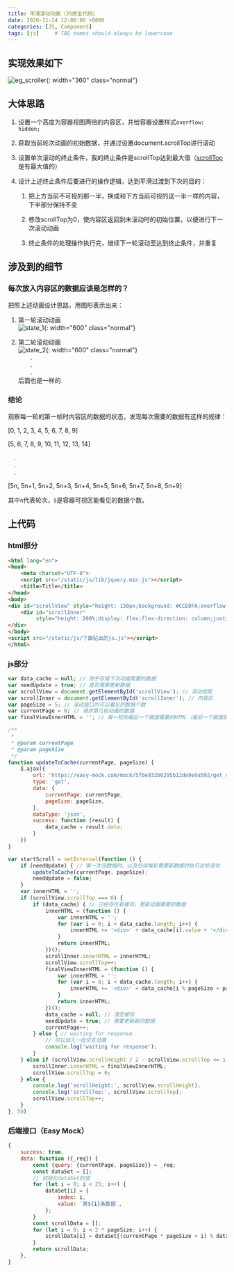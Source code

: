 ```yaml
---
title: 平滑滚动动画（JS原生代码）
date: 2020-11-24 12:00:00 +0800
categories: [JS, Component]
tags: [js]     # TAG names should always be lowercase
---
```


## 实现效果如下

![eg_scroller](/assets/img/scroller/scroll_smooth.gif){: width="360" class="normal"}

## 大体思路

1. 设置一个高度为容器视图两倍的内容区，并给容器设置样式`overflow: hidden;`

2. 获取当前轮次动画的初始数据，并通过设置document.scrollTop进行滚动

3. 设置单次滚动的终止条件，我的终止条件是scrollTop达到最大值（[scrollTop](https://developer.mozilla.org/en-US/docs/Web/API/Element/scrollTop)是有最大值的）

4. 设计上述终止条件后要进行的操作逻辑，达到平滑过渡到下次的目的：

    1. 把上方当前不可视的那一半，换成和下方当前可视的这一半一样的内容，下半部分保持不变
    
    2. 修改scrollTop为0，使内容区返回到未滚动时的初始位置，以便进行下一次滚动动画
    
    3. 终止条件的处理操作执行完，继续下一轮滚动至达到终止条件，并重复
    
## 涉及到的细节

### 每次放入内容区的数据应该是怎样的？

把照上述动画设计思路，用图形表示出来：

1. 第一轮滚动动画  
![state_1](/assets/img/scroller/scroll_state_1.png){: width="600" class="normal"}

2. 第二轮滚动动画  
![state_2](/assets/img/scroller/scroll_state_2.png){: width="600" class="normal"}  
&emsp;&emsp;.  
&emsp;&emsp;.  
&emsp;&emsp;.  
后面也是一样的
  
### 结论

观察每一轮的第一帧时内容区的数据的状态，发现每次需要的数据有这样的规律：    

[0, 1, 2, 3, 4, 5, 6, 7, 8, 9]

[5, 6, 7, 8, 9, 10, 11, 12, 13, 14]

&emsp;.  
&emsp;.  
&emsp;.  

[5n, 5n+1, 5n+2, 5n+3, 5n+4, 5n+5, 5n+6, 5n+7, 5n+8, 5n+9]

其中`n`代表轮次，`5`是容器可视区能看见的数据个数。

## 上代码

### html部分

```html
<html lang="en">
<head>
    <meta charset="UTF-8">
    <script src="/static/js/lib/jquery.min.js"></script>
    <title>Title</title>
</head>
<body>
<div id="scrollView" style="height: 150px;background: #CCE0FA;overflow: hidden">
    <div id="scrollInner"
         style="height: 200%;display: flex;flex-direction: column;justify-content: space-around"></div>
</div>
</body>
<script src="/static/js/下面贴出的js.js"></script>
</html>
```

### js部分

```javascript
var data_cache = null; // 用于存储下次动画需要的数据
var needUpdate = true; // 是否需要更新数据
var scrollView = document.getElementById('scrollView'); // 滚动视窗
var scrollInner = document.getElementById('scrollInner'); // 内容区
var pageSize = 5; // 滚动窗口内可以看见的数据个数
var currentPage = 0; // 请求第几轮动画的数据
var finalViewInnerHTML = ''; // 每一轮的最后一个画面需要的HTML（最后一个画面就是滚动到顶）

/**
 *
 * @param currentPage
 * @param pageSize
 */
function updateToCache(currentPage, pageSize) {
    $.ajax({
        url: 'https://easy-mock.com/mock/5fbe932b0295b12de9e9a592/get_scroll',
        type: 'get',
        data: {
            currentPage: currentPage,
            pageSize: pageSize,
        },
        dataType: 'json',
        success: function (result) {
            data_cache = result.data;
        }
    })
}

var startScroll = setInterval(function () {
    if (needUpdate) { // 第一次没数据时、以及后续每轮需要新数据时执行这些语句
        updateToCache(currentPage, pageSize);
        needUpdate = false;
    }
    var innerHTML = '';
    if (scrollView.scrollTop === 0) {
        if (data_cache) { // 已经存在新缓存，更新动画需要的数据
            innerHTML = (function () {
                var innerHTML = '';
                for (var i = 0; i < data_cache.length; i++) {
                    innerHTML += '<div>' + data_cache[i].value + '</div>';
                }
                return innerHTML;
            })();
            scrollInner.innerHTML = innerHTML;
            scrollView.scrollTop++;
            finalViewInnerHTML = (function () {
                var innerHTML = '';
                for (var i = 0; i < data_cache.length; i++) {
                    innerHTML += '<div>' + data_cache[i % pageSize + pageSize].value + '</div>';
                }
                return innerHTML;
            })();
            data_cache = null; // 清空缓存
            needUpdate = true; // 需要更新新的数据
            currentPage++;
        } else { // waiting for response
            // 可以加入一些交互动画
            console.log('waiting for response');
        }
    } else if (scrollView.scrollHeight / 2 - scrollView.scrollTop <= 1.5) { // 即将滚动到顶
        scrollInner.innerHTML = finalViewInnerHTML;
        scrollView.scrollTop = 0;
    } else {
        console.log('scrollHeight:', scrollView.scrollHeight);
        console.log('scrollTop:', scrollView.scrollTop);
        scrollView.scrollTop++;
    }
}, 50)
```

### 后端接口（Easy Mock）

```javascript
{
    success: true,
    data: function ({_req}) {
        const {query: {currentPage, pageSize}} = _req;
        const dataSet = [];
        // 初始化dataSet的值
        for (let i = 0; i < 25; i++) {
            dataSet[i] = {
                index: i,
                value: `第${i}条数据`,
            };
        }
        const scrollData = [];
        for (let i = 0; i < 2 * pageSize; i++) {
            scrollData[i] = dataSet[(currentPage * pageSize + i) % dataSet.length];
        }
        return scrollData;
    },
}
```



